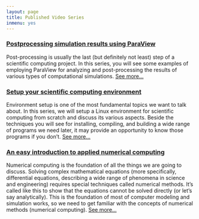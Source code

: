 ```yaml
---
layout: page
title: Published Video Series
inmenu: yes
---
```


### [Postprocessing simulation results using ParaView](postprocessing)

Post-processing is usually the last (but definitely not least) step of a scientific computing project. In this series, you will see some examples of employing ParaView for analyzing and post-processing the results of various types of computational simulations. [See more...](postprocessing)


### [Setup your scientific computing environment](setup)

Environment setup is one of the most fundamental topics we want to talk about. In this series, we will setup a Linux environment for scientific computing from scratch and discuss its various aspects. Beside the techniques you will see for installing, compiling, and building a wide range of programs we need later, it may provide an opportunity to know those programs if you don’t.  [See more...](setup)

### [An easy introduction to applied numerical computing](numerical-computing)

Numerical computing is the foundation of all the things we are going to discuss. Solving complex mathematical equations (more specifically, differential equations, describing a wide range of phenomena in science and engineering) requires special techniques called numerical methods. It’s called like this to show that the equations cannot be solved directly (or let’s say analytically). This is the foundation of most of computer modeling and simulation works, so we need to get familiar with the concepts of numerical methods (numerical computing). [See more...](numerical-computing)